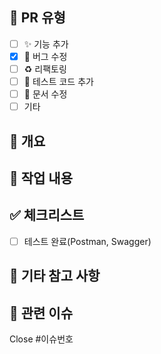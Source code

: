 ## 🔖 PR 유형
- [ ] ✨ 기능 추가
- [x] 🐛 버그 수정
- [ ] ♻️ 리팩토링
- [ ] 🧪 테스트 코드 추가
- [ ] 📄 문서 수정
- [ ] 기타

## 📌 개요


## 🔧 작업 내용

## ✅ 체크리스트
- [ ] 테스트 완료(Postman, Swagger)

## 📝 기타 참고 사항


## 📎 관련 이슈
Close #이슈번호

